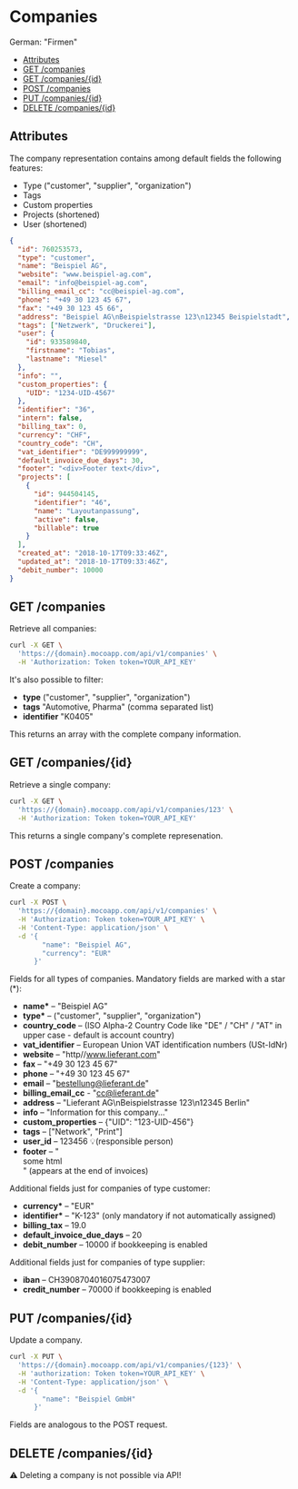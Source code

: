 # Companies

German: "Firmen"

<!-- TOC -->

- [Attributes](#attributes)
- [GET /companies](#get-companies)
- [GET /companies/{id}](#get-companiesid)
- [POST /companies](#post-companies)
- [PUT /companies/{id}](#put-companiesid)
- [DELETE /companies/{id}](#delete-companiesid)

<!-- /TOC -->

## Attributes

The company representation contains among default fields the following features:

- Type ("customer", "supplier", "organization")
- Tags
- Custom properties
- Projects (shortened)
- User (shortened)

```json
{
  "id": 760253573,
  "type": "customer",
  "name": "Beispiel AG",
  "website": "www.beispiel-ag.com",
  "email": "info@beispiel-ag.com",
  "billing_email_cc": "cc@beispiel-ag.com",
  "phone": "+49 30 123 45 67",
  "fax": "+49 30 123 45 66",
  "address": "Beispiel AG\nBeispielstrasse 123\n12345 Beispielstadt",
  "tags": ["Netzwerk", "Druckerei"],
  "user": {
    "id": 933589840,
    "firstname": "Tobias",
    "lastname": "Miesel"
  },
  "info": "",
  "custom_properties": {
    "UID": "1234-UID-4567"
  },
  "identifier": "36",
  "intern": false,
  "billing_tax": 0,
  "currency": "CHF",
  "country_code": "CH",
  "vat_identifier": "DE999999999",
  "default_invoice_due_days": 30,
  "footer": "<div>Footer text</div>",
  "projects": [
    {
      "id": 944504145,
      "identifier": "46",
      "name": "Layoutanpassung",
      "active": false,
      "billable": true
    }
  ],
  "created_at": "2018-10-17T09:33:46Z",
  "updated_at": "2018-10-17T09:33:46Z",
  "debit_number": 10000
}
```

## GET /companies

Retrieve all companies:

```bash
curl -X GET \
  'https://{domain}.mocoapp.com/api/v1/companies' \
  -H 'Authorization: Token token=YOUR_API_KEY'
```

It's also possible to filter:

- **type** ("customer", "supplier", "organization")
- **tags** "Automotive, Pharma" (comma separated list)
- **identifier** "K0405"

This returns an array with the complete company information.

## GET /companies/{id}

Retrieve a single company:

```bash
curl -X GET \
  'https://{domain}.mocoapp.com/api/v1/companies/123' \
  -H 'Authorization: Token token=YOUR_API_KEY'
```

This returns a single company's complete represenation.

## POST /companies

Create a company:

```bash
curl -X POST \
  'https://{domain}.mocoapp.com/api/v1/companies' \
  -H 'Authorization: Token token=YOUR_API_KEY' \
  -H 'Content-Type: application/json' \
  -d '{
        "name": "Beispiel AG",
        "currency": "EUR"
      }'
```

Fields for all types of companies. Mandatory fields are marked with a star (\*):

- **name\*** – "Beispiel AG"
- **type\*** – ("customer", "supplier", "organization")
- **country_code** – (ISO Alpha-2 Country Code like "DE" / "CH" / "AT" in upper case - default is account country)
- **vat_identifier** – European Union VAT identification numbers (USt-IdNr)
- **website** – "http//www.lieferant.com"
- **fax** – "+49 30 123 45 67"
- **phone** – "+49 30 123 45 67"
- **email** – "bestellung@lieferant.de"
- **billing_email_cc** - "cc@lieferant.de"
- **address** – "Lieferant AG\nBeispielstrasse 123\n12345 Berlin"
- **info** – "Information for this company..."
- **custom_properties** – {"UID": "123-UID-456"}
- **tags** – ["Network", "Print"]
- **user_id** – 123456 💡(responsible person)
- **footer** – "<div>some html</div>" (appears at the end of invoices)

Additional fields just for companies of type customer:

- **currency\*** – "EUR"
- **identifier\*** – "K-123" (only mandatory if not automatically assigned)
- **billing_tax** – 19.0
- **default_invoice_due_days** – 20
- **debit_number** – 10000 if bookkeeping is enabled

Additional fields just for companies of type supplier:

- **iban** – CH3908704016075473007
- **credit_number** – 70000 if bookkeeping is enabled

## PUT /companies/{id}

Update a company.

```bash
curl -X PUT \
  'https://{domain}.mocoapp.com/api/v1/companies/{123}' \
  -H 'authorization: Token token=YOUR_API_KEY' \
  -H 'Content-Type: application/json' \
  -d '{
        "name": "Beispiel GmbH"
      }'
```

Fields are analogous to the POST request.

## DELETE /companies/{id}

⚠ Deleting a company is not possible via API!
